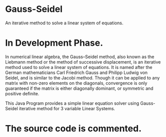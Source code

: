# Gauss-Seidel 
 An iterative method to solve a linear system of equations.
 
# In Development Phase.
 
In numerical linear algebra, the Gauss–Seidel method, also known as the Liebmann method or the method of successive displacement, is an iterative method used to solve a linear system of equations. It is named after the German mathematicians Carl Friedrich Gauss and Philipp Ludwig von Seidel, and is similar to the Jacobi method. Though it can be applied to any matrix with non-zero elements on the diagonals, convergence is only guaranteed if the matrix is either diagonally dominant, or symmetric and positive definite.
 
This Java Program provides a simple linear equation solver using Gauss-Seidel iterative method for 3 variable Linear Systems. 


# The source code is commented.
